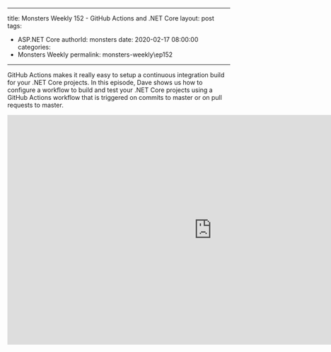 
---
title: Monsters Weekly 152 -  GitHub Actions and .NET Core
layout: post
tags: 
  - ASP.NET Core
authorId: monsters
date: 2020-02-17 08:00:00
categories:
  - Monsters Weekly
permalink: monsters-weekly\ep152
---

GitHub Actions makes it really easy to setup a continuous integration build for your .NET Core projects. In this episode, Dave shows us how to configure a workflow to build and test your .NET Core projects using a GitHub Actions workflow that is triggered on commits to master or on pull requests to master.

<iframe width="923" height="519" src="https://www.youtube.com/embed/GBKBCr6SjPs" frameborder="0" allow="accelerometer; autoplay; encrypted-media; gyroscope; picture-in-picture" allowfullscreen></iframe>
